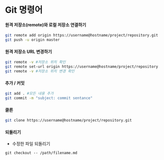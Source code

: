 # Git 명령어

#### 원격 저장소(remote)와 로컬 저장소 연결하기
```bash
git remote add origin https://username@hostname/project/repository.git
git push -u origin master
```


#### 원격 저장소 URL 변경하기
```bash
git remote -v #저장소 위치 확인
git remote set-url origin https://username@hostname/project/repository.git
git remote -v #저장소 위치 변경 확인
```


#### 추가 / 커밋
```bash
git add . #모든 내용 추가
git commit -m "subject: commit sentance"
```


#### 클론
```bash
git clone https://username@hostname/project/repository.git
```


#### 되돌리기
- 수정한 파일 되돌리기
```
git checkout -- /path/filename.md
```